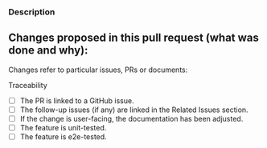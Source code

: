 ### Description

Changes proposed in this pull request (what was done and why):
- 


Changes refer to particular issues, PRs or documents:

Traceability

 - [ ] The PR is linked to a GitHub issue.
 - [ ] The follow-up issues (if any) are linked in the Related Issues section.
 - [ ] If the change is user-facing, the documentation has been adjusted.
 - [ ] The feature is unit-tested.
 - [ ] The feature is e2e-tested.
